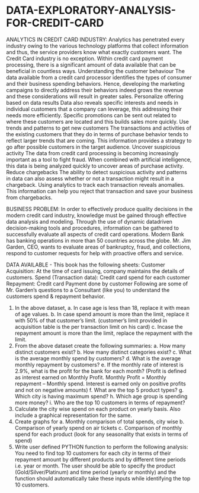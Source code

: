 # DATA-EXPLORATORY-ANALYSIS-FOR-CREDIT-CARD

ANALYTICS IN CREDIT CARD INDUSTRY:
Analytics has penetrated every industry owing to the various technology platforms that
collect information and thus, the service providers know what exactly customers want. The
Credit Card industry is no exception. Within credit card payment processing, there is a
significant amount of data available that can be beneficial in countless ways.
Understanding the customer behaviour
The data available from a credit card processor identifies the types of consumer and their
business spending behaviors. Hence, developing the marketing campaigns to directly
address their behaviors indeed grows the revenue and these considerations will result in
greater sales.
Personalize offering based on data results
Data also reveals specific interests and needs in individual customers that a company can
leverage, this addressing their needs more efficiently. Specific promotions can be sent out
related to where these customers are located and this builds sales more quickly.
Use trends and patterns to get new customers
The transactions and activities of the existing customers that they do in terms of purchase
behavior tends to reflect larger trends that are coming. This information provides a strategy
to go after possible customers in the target audience.
Uncover suspicious activity
The data from credit card processing is becoming increasingly important as a tool to fight
fraud. When combined with artificial intelligence, this data is being analyzed quickly to
uncover areas of purchase activity.
Reduce chargebacks
The ability to detect suspicious activity and patterns in data can also assess whether or not a
transaction might result in a chargeback. Using analytics to track each transaction reveals
anomalies. This information can help you reject that transaction and save your business
from chargebacks.

BUSINESS PROBLEM:
In order to effectively produce quality decisions in the modern credit card industry, knowledge
must be gained through effective data analysis and modeling. Through the use of dynamic datadriven
decision-making tools and procedures, information can be gathered to successfully evaluate
all aspects of credit card operations. Modern Bank has banking operations in more than 50 countries
across the globe. Mr. Jim Garden, CEO, wants to evaluate areas of bankruptcy, fraud, and
collections, respond to customer requests for help with proactive offers and service.

DATA AVAILABLE -
This book has the following sheets:
Customer Acquisition: At the time of card issuing, company maintains the details of customers.
Spend (Transaction data): Credit card spend for each customer
Repayment: Credit card Payment done by customer
Following are some of Mr. Garden’s questions to a Consultant (like you) to understand the
customers spend & repayment behavior.
1. In the above dataset,
a. In case age is less than 18, replace it with mean of age values.
b. In case spend amount is more than the limit, replace it with 50% of that customer’s limit.
(customer’s limit provided in acquisition table is the per transaction limit on his card)
c. Incase the repayment amount is more than the limit, replace the repayment with the
limit.
2. From the above dataset create the following summaries:
a. How many distinct customers exist?
b. How many distinct categories exist?
c. What is the average monthly spend by customers?
d. What is the average monthly repayment by customers?
e. If the monthly rate of interest is 2.9%, what is the profit for the bank for each month?
(Profit is defined as interest earned on Monthly Profit. Monthly Profit = Monthly repayment
– Monthly spend. Interest is earned only on positive profits and not on negative amounts)
f. What are the top 5 product types?
g. Which city is having maximum spend?
h. Which age group is spending more money?
i. Who are the top 10 customers in terms of repayment?
3. Calculate the city wise spend on each product on yearly basis. Also include a graphical
representation for the same.
4. Create graphs for
a. Monthly comparison of total spends, city wise
b. Comparison of yearly spend on air tickets
c. Comparison of monthly spend for each product (look for any seasonality
that exists in terms of spend)
5. Write user defined PYTHON function to perform the following analysis:
You need to find top 10 customers for each city in terms of their repayment amount by
different products and by different time periods i.e. year or month. The user should be able
to specify the product (Gold/Silver/Platinum) and time period (yearly or monthly) and the
function should automatically take these inputs while identifying the top 10 customers.


